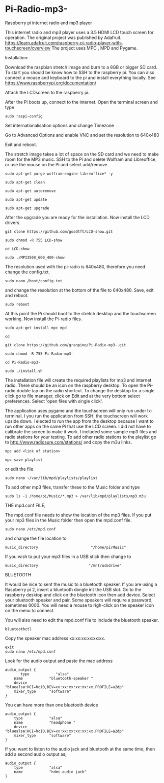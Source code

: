 # Pi-Radio-mp3-
Raspberry pi internet radio and mp3 player

This internet radio and mp3 player uses a 3.5 HDMI LCD touch screen for operation. The original project was published by Adafruit. https://learn.adafruit.com/raspberry-pi-radio-player-with-touchscreen/overview The project uses MPC , MPD and Pygame.

Installation:

Download the raspbian stretch image and burn to a 8GB or bigger SD card. To start you should be know how to SSH to the      raspberry pi. You can also connect a mouse and keyboard to the pi and install everything locally. See https://www.raspberrypi.org/documentation/

Attach the LCDscreen to the raspberry pi. 

After the Pi boots up, connect to the internet. Open the terminal screen and type

    sudo raspi-config

Set internationalisation options and change Timezone 

Go to Advanced Options and enable VNC and set the resolution to 640x480

Exit and reboot.

The stretch image takes a lot of space on the SD card and we need to make room for the MP3 music. SSH to the Pi and delete Wolfram and Libreoffice, or use the mouse on the Pi and select add/remove.

    sudo apt-get purge wolfram-engine libreoffice* -y

    sudo apt-get clean

    sudo apt-get autoremove

    sudo apt-get update

    sudo apt-get upgrade

After the upgrade you are ready for the installation. Now install the LCD drivers.

    git clone https://github.com/goodtft/LCD-show.git

    sudo chmod -R 755 LCD-show

    cd LCD-show

    sudo ./MPI3508_600_400-show

The resolution used with the pi-radio is 640x480, therefore you need change the config.txt.

    sudo nano /boot/config.txt

and change the resolution at the bottom of the file to 640x480. Save, exit and reboot.

    sudo reboot

At this point the Pi should boot to the stretch desktop and the touchscreen working. Now install the Pi-radio files.
    
    sudo apt-get install mpc mpd
    
    cd

    git clone https://github.com/granpino/Pi-Radio-mp3-.git

    sudo chmod -R 755 Pi-Radio-mp3-

    cd Pi-Radio-mp3-

    sudo ./install.sh

The installation file will create the required playlists for mp3 and internet radio. There should be an icon on the raspberry desktop. To open the Pi-radio double tap on the radio shortcut. To change the desktop for a single click go to file manager, click on Edit and at the very bottom select preferences. Select 'open files with single click'.

The application uses pygame and the touchscreen will only run under lx-terminal. I you run the application from SSH, the touchscreen will work upside down. I elected to run the app from the desktop because I want to run other apps on the same Pi that use the LCD screen. I did not have to calibrate the screen to make it work. I included some sample mp3 files and radio stations for your testing. To add other radio stations to the playlist go to http://www.radiosure.com/stations/ and copy the m3u links. 

    mpc add <link of station>

    mpc save playlist

or edit the file 

    sudo nano ~/var/lib/mpd/playlists/playlist

To add other mp3 files, transfer these to the Music folder and type 

    sudo ls -1 /home/pi/Music/*.mp3 > /var/lib/mpd/playlists/mp3.m3u

THE mpd.conf FILE;

The mpd.conf file needs to show the location of the mp3 files. If you put your mp3 files in the Music folder then open the mpd.conf file.

    sudo nano /etc/mpd.conf

and change the file location to

    music_directory                        "/home/pi/Music"

If you wish to put your mp3 files in a USB stick then change to

    music_directory                       "/mnt/usbdrive"

BLUETOOTH

It would be nice to sent the music to a bluetooth speaker. If you are using a Raspberry pi 2, insert a bluetooth dongle int the USB slot. Go to the raspberry desktop and click on the bluetooth icon then add device. Select your bluetooth speaker and pair. Some speakers will require a password, sometimes 0000. You will need a mouse to righ-click on the speaker icon on the menu to connect.

You will also need to edit the mpd.conf file to include the bluetooth speaker.

    bluetoothctl
Copy the speaker mac address xx:xx:xx:xx:xx:xx.

    exit
    sudo nano /etc/mpd.conf

Look for the audio output and paste the mac address

    audio_output {
           type            "alsa"
        name            "bluetooth-speaker "
        device          "bluealsa:HCI=hci0,DEV=xx:xx:xx:xx:xx:xx,PROFILE=a2dp"
        mixer_type      "software"
    }
You can have more than one bluetooth device

    audio_output {
        type            "alsa"
        name            "headphone "
        device          "bluealsa:HCI=hci0,DEV=xx:xx:xx:xx:xx:xx,PROFILE=a2dp"
        mixer_type      "software"
    }
If you want to listen to the audio jack and bluetooth at the same time, then add a second audio output as;

    audio_output {
        type            "alsa"
        name            "hdmi audio jack"
    }


